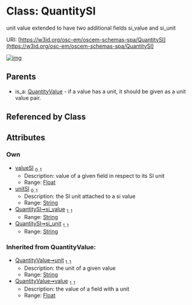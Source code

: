 
# Class: QuantitySI

unit value extended to have two additional fields si_value and si_unit

URI: [https://w3id.org/osc-em/oscem-schemas-spa/QuantitySI](https://w3id.org/osc-em/oscem-schemas-spa/QuantitySI)


[![img](https://yuml.me/diagram/nofunky;dir:TB/class/[QuantityValue],[QuantityValue]^-[QuantitySI&#124;valueSI:float%20%3F;unitSI:string%20%3F;si_value:string;si_unit:string;unit(i):string;value(i):float])](https://yuml.me/diagram/nofunky;dir:TB/class/[QuantityValue],[QuantityValue]^-[QuantitySI&#124;valueSI:float%20%3F;unitSI:string%20%3F;si_value:string;si_unit:string;unit(i):string;value(i):float])

## Parents

 *  is_a: [QuantityValue](QuantityValue.md) - if a value has a unit, it should be given as a unit value pair.

## Referenced by Class


## Attributes


### Own

 * [valueSI](valueSI.md)  <sub>0..1</sub>
     * Description: value of a given field in respect to its SI unit
     * Range: [Float](types/Float.md)
 * [unitSI](unitSI.md)  <sub>0..1</sub>
     * Description: the SI unit attached to a si value
     * Range: [String](types/String.md)
 * [QuantitySI➞si_value](QuantitySI_si_value.md)  <sub>1..1</sub>
     * Range: [String](types/String.md)
 * [QuantitySI➞si_unit](QuantitySI_si_unit.md)  <sub>1..1</sub>
     * Range: [String](types/String.md)

### Inherited from QuantityValue:

 * [QuantityValue➞unit](QuantityValue_unit.md)  <sub>1..1</sub>
     * Description: the unit of a given value
     * Range: [String](types/String.md)
 * [QuantityValue➞value](QuantityValue_value.md)  <sub>1..1</sub>
     * Description: the value of a field with a unit
     * Range: [Float](types/Float.md)
